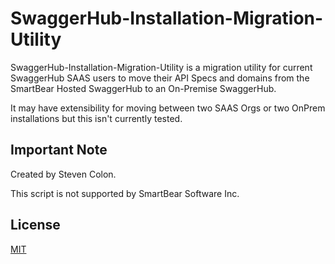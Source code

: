 # SwaggerHub-Installation-Migration-Utility

SwaggerHub-Installation-Migration-Utility is a migration utility for current SwaggerHub SAAS users to move their API Specs and domains from the SmartBear Hosted SwaggerHub to an On-Premise SwaggerHub. 

It may have extensibility for moving between two SAAS Orgs or two OnPrem installations but this isn't currently tested. 

## Important Note 

Created by Steven Colon. 

This script is not supported by SmartBear Software Inc.

## License

[MIT](https://choosealicense.com/licenses/mit/)





